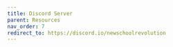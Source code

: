 ```yaml
---
title: Discord Server
parent: Resources
nav_order: 7
redirect_to: https://discord.io/newschoolrevolution
---
```

